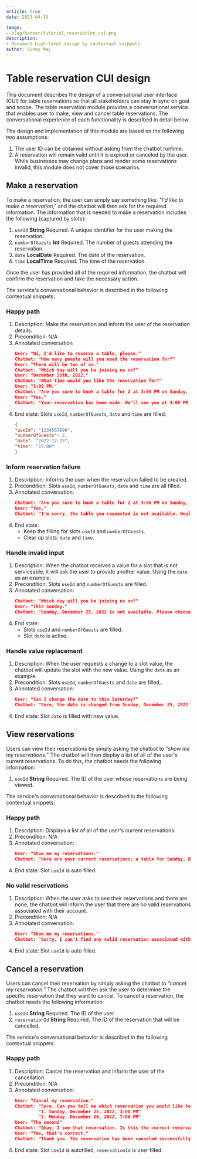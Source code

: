 ```yaml
---
article: true
date: 2023-04-19

image:
- blog/banner/tutorial_reservation_cui.png
description:
- Document high-level design by contextual snippets
author: Sunny May
---
```


# Table reservation CUI design
This document describes the design of a conversational user interface (CUI) for table reservations so that all stakeholders can stay in sync on goal and scope. The table reservation module provides a conversational service that enables user to make, view and cancel table reservations. The conversational experience of each functionality is described in detail below.

The design and implementation of this module are based on the following two assumptions:
1. The user ID can be obtained without asking from the chatbot runtime.
2. A reservation will remain valid until it is expired or canceled by the user. While businesses may change plans and render some reservations invalid, this module does not cover those scenarios.

## Make a reservation

To make a reservation, the user can simply say something like, *"I'd like to make a reservation,"* and the chatbot will then ask for the required information. The information that is needed to make a reservation includes the following (captured by slots):

1. `useId` **String** Required. A unique identifier for the user making the reservation.
2. `numberOfGuests` **Int** Required. The number of guests attending the reservation.
3. `date` **LocalDate** Required. The date of the reservation.
4. `time` **LocalTime** Required. The time of the reservation.

Once the user has provided all of the required information, the chatbot will confirm the reservation and take the necessary action.

The service's conversational behavior is described in the following contextual snippets:

### Happy path
1. Description: Make the reservation and inform the user of the reservation details.
2. Precondition: N/A
3. Annotated conversation
   ```json
   User: "Hi, I'd like to reserve a table, please."
   Chatbot: "How many people will you need the reservation for?"
   User: "There will be two of us."
   Chatbot: "Which day will you be joining us on?"
   User: "December 25th, 2022."
   Chatbot: "What time would you like the reservation for?"
   User: "3:00 PM."
   Chatbot: "Are you sure to book a table for 2 at 3:00 PM on Sunday, December 25, 2022?"
   User: "Yes."
   Chatbot: "Your reservation has been made. We'll see you at 3:00 PM on Sunday, December 25, 2022. You can check the reservation under your ID: xxxx."
   ```
4. End state: Slots `useId`, `numberOfGuests`, `date` and `time` are filled.
   ```json
   {
   "useId": "1234567890",
   "numberOfGuests": 2,
   "date": "2022-12-25",
   "time": "15:00"
   }
   ```

### Inform reservation failure
1. Description: Informs the user when the reservation failed to be created.
2. Precondition: Slots `useId`, `numberOfGuests`, `date` and `time` are all filled.
3. Annotated conversation:
   ```json
   Chatbot: "Are you sure to book a table for 2 at 3:00 PM on Sunday, December 25, 2022?"
   User: "Yes."
   Chatbot: "I'm sorry, the table you requested is not available. Would you like to try a different time or date?"
   ```
4. End state:
   - Keep the filling for slots `useId` and `numberOfGuests`.
   - Clear up slots: `date` and `time`.

### Handle invalid input
1. Description: When the chatbot receives a value for a slot that is not serviceable, it will ask the user to provide another value. Using the `date` as an example.
2. Precondition: Slots `useId` and `numberOfGuests` are filled.
3. Annotated conversation:
   ```json
   Chatbot: "Which day will you be joining us on?"
   User: "This Sunday."
   Chatbot: "Sunday, December 25, 2022 is not available. Please choose another date. Which day will you be joining us on?"
   ```
4. End state:
   - Slots `useId` and `numberOfGuests` are filled.
   - Slot `date` is active.

### Handle value replacement
1. Description: When the user requests a change to a slot value, the chatbot will update the slot with the new value. Using the `date` as an example.
2. Precondition: Slots `useId`, `numberOfGuests` and `date` are filled,.
3. Annotated conversation:
   ```json
   User: "Can I change the date to this Saturday?"
   Chatbot: "Sure, the date is changed from Sunday, December 25, 2022 to Saturday, December 24, 2022."
   ```
4. End state: Slot `date` is filled with new value.

## View reservations

Users can view their reservations by simply asking the chatbot to "*show me my reservations.*" The chatbot will then display a list of all of the user's current reservations. To do this, the chatbot needs the following information:

1. `useId` **String** Required. The ID of the user whose reservations are being viewed.

The service's conversational behavior is described in the following contextual snippets:

### Happy path
1. Description: Displays a list of all of the user's current reservations.
2. Precondition: N/A
3. Annotated conversation:
   ```json
   User: "Show me my reservations."
   Chatbot: "Here are your current reservations: a table for Sunday, December 25, 2022, at 3:00 PM."
   ```
4. End state: Slot `useId` is auto filled.

### No valid reservations
1. Description: When the user asks to see their reservations and there are none, the chatbot will inform the user that there are no valid reservations associated with their account.
2. Precondition: N/A
3. Annotated conversation:
   ```json
   User: "Show me my reservations."
   Chatbot: "Sorry, I can't find any valid reservation associated with your account. Please check to make sure that you made the reservation with your current account."
   ```   
4. End state: Slot `useId` is auto filled.

## Cancel a reservation

Users can cancel their reservation by simply asking the chatbot to *"cancel my reservation."* The chatbot will then ask the user to determine the specific reservation that they want to cancel. To cancel a reservation, the chatbot needs the following information:

1. `useId` **String** Required. The ID of the user.
2. `reservationId` **String** Required. The ID of the reservation that will be cancelled.

The service's conversational behavior is described in the following contextual snippets:

### Happy path
1. Description: Cancel the reservation and inform the user of the cancellation.
2. Precondition: N/A
3. Annotated conversation:
   ```json
   User: "Cancel my reservation."
   Chatbot: "Sure. Can you tell me which reservation you would like to cancel?"
            "1. Sunday, December 25, 2022, 3:00 PM"
            "2. Monday, December 26, 2022, 7:00 PM"
   User: "The second"
   Chatbot: "Okay, I see that reservation. Is this the correct reservation?"
   User: "Yes, that's correct."
   Chatbot: "Thank you. The reservation has been canceled successfully."
   ```
4. End state: Slot `useId` is autofilled, `reservationId` is user filled.